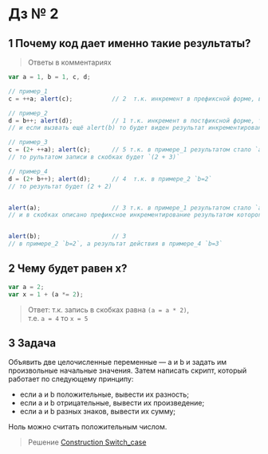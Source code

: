 # Дз № 2

## 1 Почему код дает именно такие результаты?

> Ответы в комментариях

```javascript
var a = 1, b = 1, c, d;

// пример_1
c = ++a; alert(c);           // 2  т.к. инкремент в префиксной форме, возврат идёт обновлённого значения `c`;

// пример_2
d = b++; alert(d);           // 1 т.к. инкремент в постфиксной форме, то возврат идёт сразу же, а потом выполняется инкрементирование;
// и если вызвать ещё alert(b) то будет виден результат инкрементирования `b = 2`;

// пример_3
c = (2+ ++a); alert(c);      // 5 т.к. в примере_1 результатом стало `а=2` и в скобках описано префиксное инкрементирование результатом которого будет `а=3`,
// то рультатом записи в скобках будет `(2 + 3)`

// пример_4
d = (2+ b++); alert(d);      // 4  т.к. в примере_2 `b=2`
// то результат будет (2 + 2)


alert(a);                    // 3 т.к. в примере_1 результатом стало `а=2`
// и в скобках описано префиксное инкрементирование результатом которого будет `а=3`


alert(b);                    // 3
// в примере_2 `b=2`, а результат действия в примере_4 `b=3`
```

## 2 Чему будет равен x?

```javascript
var a = 2;
var x = 1 + (a *= 2);
```

> Ответ: т.к. запись в скобках равна `(a = a * 2)`,\
> т.е. `a = 4` то `x = 5`

## 3 Задача

Объявить две целочисленные переменные — a и b и задать им произвольные начальные значения. Затем написать скрипт, который работает по следующему принципу:

- если a и b положительные, вывести их разность;
- если а и b отрицательные, вывести их произведение;
- если а и b разных знаков, вывести их сумму;

Ноль можно считать положительным числом.

> Решение [Construction Switch_case](https://codepen.io/vovs03/pen/GRNNmop?editors=1111)
